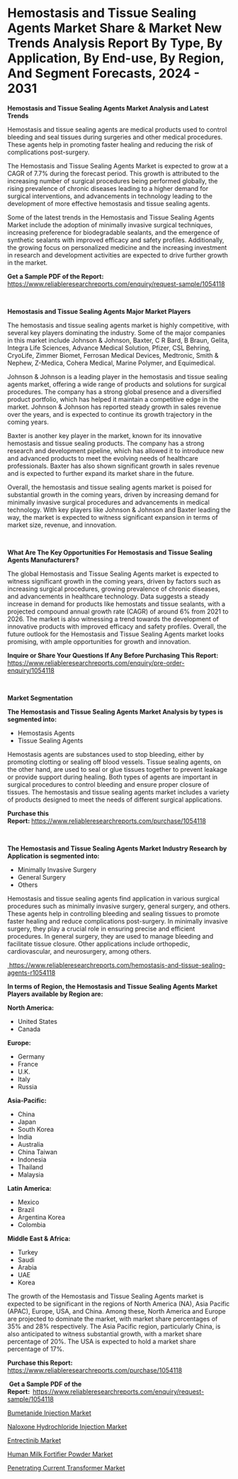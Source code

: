 <p><h1>Hemostasis and Tissue Sealing Agents Market Share & Market New Trends Analysis Report By Type, By Application, By End-use, By Region, And Segment Forecasts, 2024 - 2031</h1></p><p><strong>Hemostasis and Tissue Sealing Agents Market Analysis and Latest Trends</strong></p>
<p><p>Hemostasis and tissue sealing agents are medical products used to control bleeding and seal tissues during surgeries and other medical procedures. These agents help in promoting faster healing and reducing the risk of complications post-surgery. </p><p>The Hemostasis and Tissue Sealing Agents Market is expected to grow at a CAGR of 7.7% during the forecast period. This growth is attributed to the increasing number of surgical procedures being performed globally, the rising prevalence of chronic diseases leading to a higher demand for surgical interventions, and advancements in technology leading to the development of more effective hemostasis and tissue sealing agents.</p><p>Some of the latest trends in the Hemostasis and Tissue Sealing Agents Market include the adoption of minimally invasive surgical techniques, increasing preference for biodegradable sealants, and the emergence of synthetic sealants with improved efficacy and safety profiles. Additionally, the growing focus on personalized medicine and the increasing investment in research and development activities are expected to drive further growth in the market.</p></p>
<p><strong>Get a Sample PDF of the Report:&nbsp;</strong> <a href="https://www.reliableresearchreports.com/enquiry/request-sample/1054118">https://www.reliableresearchreports.com/enquiry/request-sample/1054118</a></p>
<p>&nbsp;</p>
<p><strong>Hemostasis and Tissue Sealing Agents Major Market Players</strong></p>
<p><p>The hemostasis and tissue sealing agents market is highly competitive, with several key players dominating the industry. Some of the major companies in this market include Johnson & Johnson, Baxter, C R Bard, B Braun, Gelita, Integra Life Sciences, Advance Medical Solution, Pfizer, CSL Behring, CryoLife, Zimmer Biomet, Ferrosan Medical Devices, Medtronic, Smith & Nephew, Z-Medica, Cohera Medical, Marine Polymer, and Equimedical.</p><p>Johnson & Johnson is a leading player in the hemostasis and tissue sealing agents market, offering a wide range of products and solutions for surgical procedures. The company has a strong global presence and a diversified product portfolio, which has helped it maintain a competitive edge in the market. Johnson & Johnson has reported steady growth in sales revenue over the years, and is expected to continue its growth trajectory in the coming years.</p><p>Baxter is another key player in the market, known for its innovative hemostasis and tissue sealing products. The company has a strong research and development pipeline, which has allowed it to introduce new and advanced products to meet the evolving needs of healthcare professionals. Baxter has also shown significant growth in sales revenue and is expected to further expand its market share in the future.</p><p>Overall, the hemostasis and tissue sealing agents market is poised for substantial growth in the coming years, driven by increasing demand for minimally invasive surgical procedures and advancements in medical technology. With key players like Johnson & Johnson and Baxter leading the way, the market is expected to witness significant expansion in terms of market size, revenue, and innovation.</p></p>
<p>&nbsp;</p>
<p><strong>What Are The Key Opportunities For Hemostasis and Tissue Sealing Agents Manufacturers?</strong></p>
<p><p>The global Hemostasis and Tissue Sealing Agents market is expected to witness significant growth in the coming years, driven by factors such as increasing surgical procedures, growing prevalence of chronic diseases, and advancements in healthcare technology. Data suggests a steady increase in demand for products like hemostats and tissue sealants, with a projected compound annual growth rate (CAGR) of around 6% from 2021 to 2026. The market is also witnessing a trend towards the development of innovative products with improved efficacy and safety profiles. Overall, the future outlook for the Hemostasis and Tissue Sealing Agents market looks promising, with ample opportunities for growth and innovation.</p></p>
<p><strong>Inquire or Share Your Questions If Any Before Purchasing This Report:</strong> <a href="https://www.reliableresearchreports.com/enquiry/pre-order-enquiry/1054118">https://www.reliableresearchreports.com/enquiry/pre-order-enquiry/1054118</a></p>
<p>&nbsp;</p>
<p><strong>Market Segmentation</strong></p>
<p><strong>The Hemostasis and Tissue Sealing Agents Market Analysis by types is segmented into:</strong></p>
<p><ul><li>Hemostasis Agents</li><li>Tissue Sealing Agents</li></ul></p>
<p><p>Hemostasis agents are substances used to stop bleeding, either by promoting clotting or sealing off blood vessels. Tissue sealing agents, on the other hand, are used to seal or glue tissues together to prevent leakage or provide support during healing. Both types of agents are important in surgical procedures to control bleeding and ensure proper closure of tissues. The hemostasis and tissue sealing agents market includes a variety of products designed to meet the needs of different surgical applications.</p></p>
<p><strong>Purchase this Report:&nbsp;</strong><a href="https://www.reliableresearchreports.com/purchase/1054118">https://www.reliableresearchreports.com/purchase/1054118</a></p>
<p>&nbsp;</p>
<p><strong>The Hemostasis and Tissue Sealing Agents Market Industry Research by Application is segmented into:</strong></p>
<p><ul><li>Minimally Invasive Surgery</li><li>General Surgery</li><li>Others</li></ul></p>
<p><p>Hemostasis and tissue sealing agents find application in various surgical procedures such as minimally invasive surgery, general surgery, and others. These agents help in controlling bleeding and sealing tissues to promote faster healing and reduce complications post-surgery. In minimally invasive surgery, they play a crucial role in ensuring precise and efficient procedures. In general surgery, they are used to manage bleeding and facilitate tissue closure. Other applications include orthopedic, cardiovascular, and neurosurgery, among others.</p></p>
<p><a href="https://www.reliableresearchreports.com/hemostasis-and-tissue-sealing-agents-r1054118">&nbsp;https://www.reliableresearchreports.com/hemostasis-and-tissue-sealing-agents-r1054118</a></p>
<p><strong>In terms of Region, the Hemostasis and Tissue Sealing Agents Market Players available by Region are:</strong></p>
<p>
    <p> <strong> North America: </strong>
        <ul>
            <li>United States</li>
            <li>Canada</li>
        </ul>
        </p> 
    <p> <strong> Europe: </strong>
        <ul>
            <li>Germany</li>
            <li>France</li>
            <li>U.K.</li>
            <li>Italy</li>
            <li>Russia</li>
        </ul>
        </p> 
    <p> <strong> Asia-Pacific: </strong>
        <ul>
            <li>China</li>
            <li>Japan</li>
            <li>South Korea</li>
            <li>India</li>
            <li>Australia</li>
            <li>China Taiwan</li>
            <li>Indonesia</li>
            <li>Thailand</li>
            <li>Malaysia</li>
        </ul>
        </p> 
    <p> <strong> Latin America: </strong>
        <ul>
            <li>Mexico</li>
            <li>Brazil</li>
            <li>Argentina Korea</li>
            <li>Colombia</li>
        </ul>
        </p> 
    <p> <strong> Middle East & Africa: </strong>
        <ul>
            <li>Turkey</li>
            <li>Saudi</li>
            <li>Arabia</li>
            <li>UAE</li>
            <li>Korea</li>
        </ul>
    </p>
    </p>
<p><p>The growth of the Hemostasis and Tissue Sealing Agents market is expected to be significant in the regions of North America (NA), Asia Pacific (APAC), Europe, USA, and China. Among these, North America and Europe are projected to dominate the market, with market share percentages of 35% and 28% respectively. The Asia Pacific region, particularly China, is also anticipated to witness substantial growth, with a market share percentage of 20%. The USA is expected to hold a market share percentage of 17%.</p></p>
<p><strong>Purchase this Report: </strong><a href="https://www.reliableresearchreports.com/purchase/1054118">https://www.reliableresearchreports.com/purchase/1054118</a></p>
<p>&nbsp;<strong>Get a Sample PDF of the Report:&nbsp;&nbsp;</strong><a href="https://www.reliableresearchreports.com/enquiry/request-sample/1054118">https://www.reliableresearchreports.com/enquiry/request-sample/1054118</a></p>
<p><strong></strong></p>
<p><p><a href="https://github.com/VincentButlerjXXf/Market-Research-Report-List-1/blob/main/bumetanide-injection-market.md">Bumetanide Injection Market</a></p><p><a href="https://github.com/nusratjahan12006/Market-Research-Report-List-2/blob/main/naloxone-hydrochloride-injection-market.md">Naloxone Hydrochloride Injection Market</a></p><p><a href="https://github.com/BurtonGALEN/Market-Research-Report-List-1/blob/main/entrectinib-market.md">Entrectinib Market</a></p><p><a href="https://www.linkedin.com/pulse/human-milk-fortifier-powder-market-global-insights-sales-blo0f?trackingId=vwv230ScRruesmwd562Qnw%3D%3D">Human Milk Fortifier Powder Market</a></p><p><a href="https://www.linkedin.com/pulse/global-penetrating-current-transformer-market-status-2024-2031-42ryf?trackingId=7mI1oWMfRUaHAV8WINNaGQ%3D%3D">Penetrating Current Transformer Market</a></p></p>